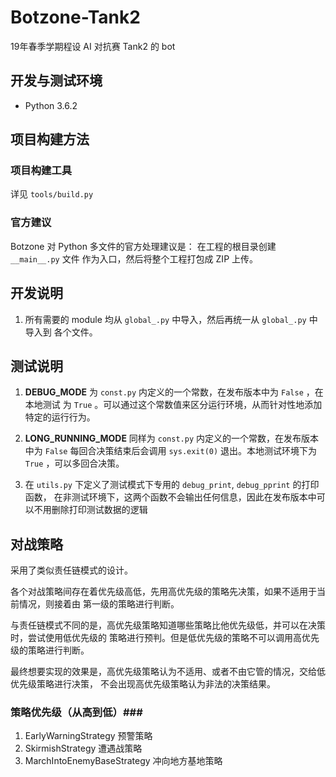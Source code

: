 Botzone-Tank2
===============
19年春季学期程设 AI 对抗赛 Tank2 的 bot



开发与测试环境
---------------
- Python 3.6.2



项目构建方法
---------------

### 项目构建工具 ###

详见 `tools/build.py`


### 官方建议 ###

Botzone 对 Python 多文件的官方处理建议是： 在工程的根目录创建 `__main__.py` 文件
作为入口，然后将整个工程打包成 ZIP 上传。



开发说明
--------------
1. 所有需要的 module 均从 `global_.py` 中导入，然后再统一从 `global_.py` 中导入到
各个文件。



测试说明
--------------

1. **DEBUG_MODE** 为 `const.py` 内定义的一个常数，在发布版本中为 `False` ，在本地测试
为 `True` 。可以通过这个常数值来区分运行环境，从而针对性地添加特定的运行行为。

2. **LONG_RUNNING_MODE** 同样为 `const.py` 内定义的一个常数，在发布版本中为 `False`
每回合决策结束后会调用 `sys.exit(0)` 退出。本地测试环境下为 `True` ，可以多回合决策。

3. 在 `utils.py` 下定义了测试模式下专用的 `debug_print`, `debug_pprint` 的打印函数，
在非测试环境下，这两个函数不会输出任何信息，因此在发布版本中可以不用删除打印测试数据的逻辑



对战策略
---------------
采用了类似责任链模式的设计。

各个对战策略间存在着优先级高低，先用高优先级的策略先决策，如果不适用于当前情况，则接着由
第一级的策略进行判断。

与责任链模式不同的是，高优先级策略知道哪些策略比他优先级低，并可以在决策时，尝试使用低优先级的
策略进行预判。但是低优先级的策略不可以调用高优先级的策略进行判断。

最终想要实现的效果是，高优先级策略认为不适用、或者不由它管的情况，交给低优先级策略进行决策，
不会出现高优先级策略认为非法的决策结果。


### 策略优先级（从高到低）###

1. EarlyWarningStrategy 预警策略
2. SkirmishStrategy 遭遇战策略
3. MarchIntoEnemyBaseStrategy 冲向地方基地策略